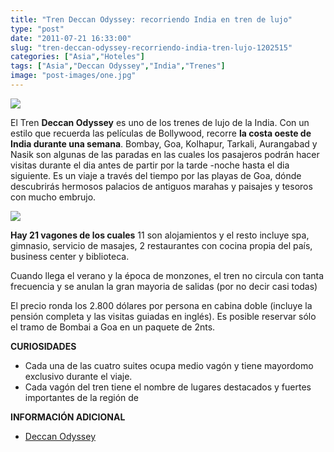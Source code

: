 ```yaml
---
title: "Tren Deccan Odyssey: recorriendo India en tren de lujo"
type: "post"
date: "2011-07-21 16:33:00"
slug: "tren-deccan-odyssey-recorriendo-india-tren-lujo-1202515"
categories: ["Asia","Hoteles"]
tags: ["Asia","Deccan Odyssey","India","Trenes"]
image: "post-images/one.jpg"
---
```


![](post-images/one.jpg)

El Tren **Deccan Odyssey** es uno de los trenes de lujo de la India. Con un estilo que recuerda las películas de Bollywood, recorre **la costa oeste de India durante una semana**. Bombay, Goa, Kolhapur, Tarkali, Aurangabad y Nasik son algunas de las paradas en las cuales los pasajeros podrán hacer visitas durante el dia antes de partir por la tarde -noche hasta el dia siguiente. Es un viaje a través del tiempo por las playas de Goa, dónde descubrirás hermosos palacios de antiguos marahas y paisajes y tesoros con mucho embrujo.

![](post-images/4064235071_39422b7e36.jpg)

**Hay 21 vagones de los cuales** 11 son alojamientos y el resto incluye spa, gimnasio, servicio de masajes, 2 restaurantes con cocina propia del país, business center y biblioteca.

Cuando llega el verano y la época de monzones, el tren no circula con tanta frecuencia y se anulan la gran mayoria de salidas (por no decir casi todas)

El precio ronda los 2.800 dólares por persona en cabina doble (incluye la pensión completa y las visitas guiadas en inglés). Es posible reservar sólo el tramo de Bombai a Goa en un paquete de 2nts.

**CURIOSIDADES**

- Cada una de las cuatro suites ocupa medio vagón y tiene mayordomo exclusivo durante el viaje.
- Cada vagón del tren tiene el nombre de lugares destacados y fuertes importantes de la región de

**INFORMACIÓN ADICIONAL**

- [Deccan Odyssey](http://www.thedeccanodysseyindia.com)